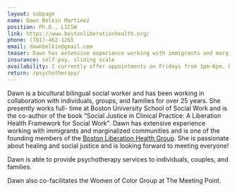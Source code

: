 ```yaml
---
layout: subpage
name: Dawn Belkin Martinez
position: Ph.D., LICSW
link: https://www.bostonliberationhealth.org/
phone: (781)-462-1265
email: dawnbelkin@gmail.com
teaser: Dawn has extensive experience working with immigrants and marginalized communities and is one of the founding members of the Boston Liberation Health Group
insurance: self-pay, sliding scale
availability: I currently offer appointments on Fridays from 1pm-6pm. Please contact me directly for current openings. 
return: /psychotherapy/
---
```


Dawn is a bicultural bilingual social worker and has been working in collaboration with individuals, groups, and families for over 25 years. She presently works full- time at Boston University School of Social Work and is the co-author of the book “Social Justice in Clinical Practice: A Liberation Health Framework for Social Work". Dawn has extensive experience working with immigrants and marginalized communities and is one of the founding members of the [Boston Liberation Health Group](https://www.bostonliberationhealth.org/). She is passionate about healing and social justice and is looking forward to meeting everyone!

Dawn is able to provide psychotherapy services to individuals, couples, and families. 

Dawn also co-facilitates the Women of Color Group at The Meeting Point.
